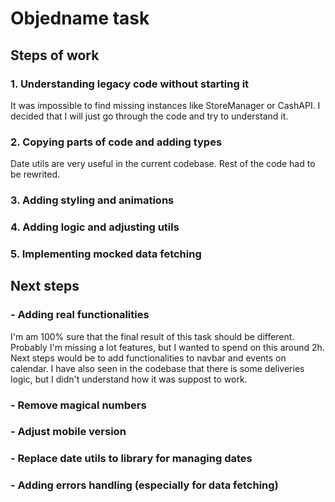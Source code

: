 # Objedname task

## Steps of work

### 1. Understanding legacy code without starting it

It was impossible to find missing instances like StoreManager or CashAPI. I decided that I will just go through the code and try to understand it.

### 2. Copying parts of code and adding types

Date utils are very useful in the current codebase. Rest of the code had to be rewrited.

### 3. Adding styling and animations

### 4. Adding logic and adjusting utils

### 5. Implementing mocked data fetching

## Next steps

### - Adding real functionalities

I'm am 100% sure that the final result of this task should be different. Probably I'm missing a lot features, but I wanted to spend on this around 2h. Next steps would be to add functionalities to navbar and events on calendar. I have also seen in the codebase that there is some deliveries logic, but I didn't understand how it was suppost to work.

### - Remove magical numbers

### - Adjust mobile version

### - Replace date utils to library for managing dates

### - Adding errors handling (especially for data fetching)
